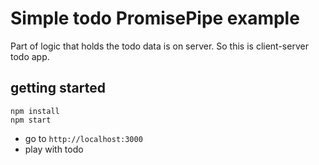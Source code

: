 # Simple todo PromisePipe example

Part of logic that holds the todo data is on server. So this is client-server todo app.

## getting started

```
npm install
npm start
```

* go to `http://localhost:3000`
* play with todo
